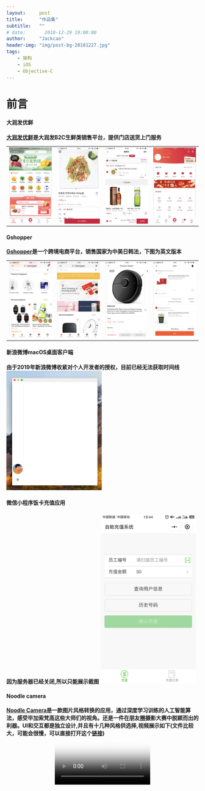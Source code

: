 ```yaml
---
layout:     post
title:      "作品集"
subtitle:   ""
# date:       2018-12-29 19:00:00
author:     "Jackcao"
header-img: "img/post-bg-20181227.jpg"
tags:
    - 架构
    - iOS
    - Objective-C
---
```


# 前言

#### 大润发优鲜
**[大润发优鲜](https://itunes.apple.com/cn/app/大润发优鲜-新用户可领取50元大礼包/id1204634317?mt=8)是大润发B2C生鲜类销售平台，提供门店送货上门服务**
<table>
<tr>
<td><img src="/img/in-post/in-post-2018/yx_01.png" width = "250"/></td>
<td><img src="/img/in-post/in-post-2018/yx_02.png" width = "250"/></td>
<td>
<img src="/img/in-post/in-post-2018/yx_03.png" width = "250"/>
</td>
<td>
<img src="/img/in-post/in-post-2018/yx_04.png" width = "250"/>
</td>
</tr>
</table>

#### Gshopper
**[Gshopper](https://itunes.apple.com/cn/app/gshopper/id1410564282?mt=8&ign-mpt=uo%3D4)是一个跨境电商平台，销售国家为中美日韩法，下图为英文版本**
<table>
<tr>
<td><img src="/img/in-post/in-post-2018/gs_01.png" width = "250"/></td>
<td><img src="/img/in-post/in-post-2018/gs_02.png" width = "250"/></td>
<td>
<img src="/img/in-post/in-post-2018/gs_03.png" width = "250"/>
</td>
<td>
<img src="/img/in-post/in-post-2018/gs_04.png" width = "250"/>
</td>
</tr>
</table>

#### 新浪微博macOS桌面客户端
**由于2019年新浪微博收紧对个人开发者的授权，目前已经无法获取时间线**
<img src="/img/in-post/in-post-2018/sina_macos.png" width = "250"/>

#### 微信小程序饭卡充值应用
**因为服务器已经关闭,所以只能展示截图**
<img src="/img/in-post/in-post-2018/wc.jpg" width = "250"/>


#### Noodle camera
**[Noodle Camera](https://itunes.apple.com/cn/app/noodle-camera/id1261715551?l=en&mt=8)是一款图片风格转换的应用，通过深度学习训练的人工智能算法，感受毕加索梵高这些大师们的视角。还是一件在朋友圈摄影大赛中脱颖而出的利器。UI和交互都是独立设计,并且有十几种风格供选择,视频展示如下(文件比较大，可能会很慢，可以直接打开这个[链接](http://jackcao.ml/img/in-post/in-post-2018/noodlecamera.mp4))**
<video id="video" style="display:block; margin: 0 auto;" poster="/img/in-post/in-post-2018/noodlecamera.mp4" width = "250" poster="/img/in-post/in-post-2018/thumbnail.png" controls>
